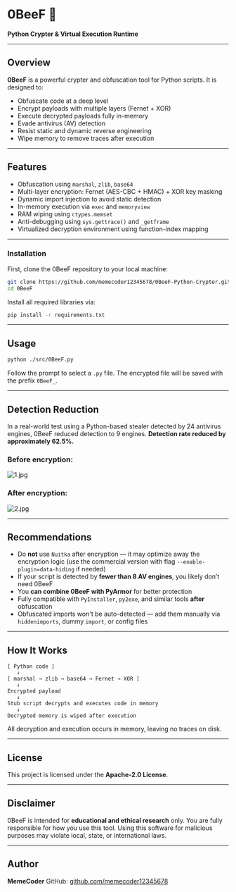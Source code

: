 # 0BeeF 🥩

**Python Crypter & Virtual Execution Runtime**

---

## Overview

**0BeeF** is a powerful crypter and obfuscation tool for Python scripts. It is designed to:

* Obfuscate code at a deep level
* Encrypt payloads with multiple layers (Fernet + XOR)
* Execute decrypted payloads fully in-memory
* Evade antivirus (AV) detection
* Resist static and dynamic reverse engineering
* Wipe memory to remove traces after execution

---

## Features

* Obfuscation using `marshal`, `zlib`, `base64`
* Multi-layer encryption: Fernet (AES-CBC + HMAC) + XOR key masking
* Dynamic import injection to avoid static detection
* In-memory execution via `exec` and `memoryview`
* RAM wiping using `ctypes.memset`
* Anti-debugging using `sys.gettrace()` and `_getframe`
* Virtualized decryption environment using function-index mapping

---


### Installation

First, clone the 0BeeF repository to your local machine:

```bash
git clone https://github.com/memecoder12345678/0BeeF-Python-Crypter.git
cd 0BeeF
```

Install all required libraries via:

```bash
pip install -r requirements.txt
```

---
## Usage

```bash
python ./src/0BeeF.py
```

Follow the prompt to select a `.py` file. The encrypted file will be saved with the prefix `0BeeF_`.

---

## Detection Reduction

In a real-world test using a Python-based stealer detected by 24 antivirus engines, 0BeeF reduced detection to 9 engines.
**Detection rate reduced by approximately 62.5%.**

### Before encryption:

![1.jpg](https://raw.githubusercontent.com/memecoder12345678/0BeeF-Python-Crypter/refs/heads/main/img/1.jpg)

### After encryption:

![2.jpg](https://raw.githubusercontent.com/memecoder12345678/0BeeF-Python-Crypter/refs/heads/main/img/2.jpg)

---

## Recommendations

* Do **not** use `Nuitka` after encryption &mdash; it may optimize away the encryption logic (use the commercial version with flag `--enable-plugin=data-hiding` if needed)
* If your script is detected by **fewer than 8 AV engines**, you likely don’t need 0BeeF
* You **can combine 0BeeF with PyArmor** for better protection
* Fully compatible with `PyInstaller`, `py2exe`, and similar tools **after** obfuscation
* Obfuscated imports won't be auto-detected &mdash; add them manually via `hiddenimports`, dummy `import`, or config files

---

## How It Works

```
[ Python code ]
   ↓
[ marshal → zlib → base64 → Fernet → XOR ]
   ↓
Encrypted payload
   ↓
Stub script decrypts and executes code in memory
   ↓
Decrypted memory is wiped after execution
```

All decryption and execution occurs in memory, leaving no traces on disk.

---

## License

This project is licensed under the **Apache-2.0 License**.

---

## Disclaimer

0BeeF is intended for **educational and ethical research** only.
You are fully responsible for how you use this tool.
Using this software for malicious purposes may violate local, state, or international laws.

---

## Author

**MemeCoder**
GitHub: [github.com/memecoder12345678](https://github.com/memecoder12345678)
